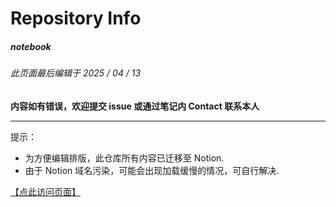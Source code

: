 # Repository Info

##### *notebook*
###### 此页面最后编辑于 2025 / 04 / 13
**内容如有错误，欢迎提交 issue 或通过笔记内 Contact 联系本人**

---

提示：
* 为方便编辑排版，此仓库所有内容已迁移至 Notion.
* 由于 Notion 域名污染，可能会出现加载缓慢的情况，可自行解决.

[【点此访问页面】](https://notebook.uednd.top)
